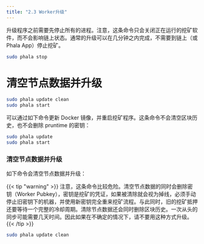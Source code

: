```yaml
---
title: "2.3 Worker升级"
---
```


升级程序之前需要先停止所有的进程。注意，这条命令只会关闭正在运行的挖矿软件，而不会影响链上状态。通常的升级可以在几分钟之内完成，不需要到链上（或Phala App）停止挖矿。

```bash
sudo phala stop
```
# 清空节点数据并升级

```bash
sudo phala update clean
sudo phala start
```

可以通过如下命令更新 Docker 镜像，并重启挖矿程序。这条命令不会清空区块历史，也不会删除 pruntime 的密钥：

```bash
sudo phala update
sudo phala start
```

### 清空节点数据并升级 

如下命令会清空节点数据并升级：

{{< tip "warning" >}}
注意，这条命令比较危险。清空节点数据的同时会删除密钥（Worker Pubkey），密钥是挖矿的凭证，如果被清除就会视为掉线，必须手动停止旧密钥下的机器，并使用新密钥完全重来挖矿流程。与此同时，旧的挖矿抵押还要等待一个完整的冷却周期。清除节点数据还会同时删除区块历史。一次从头的同步可能需要几天时间。因此如果在不确定的情况下，请不要用这种方式升级。
{{< /tip >}}

```bash
sudo phala update clean
```